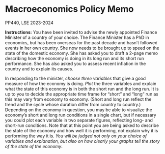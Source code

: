 # Macroeconomics Policy Memo


PP440, LSE 2023-2024


**Instructions:** You have been invited to advise the newly appointed Finance Minister of a country of your
choice. The Finance Minister has a PhD in economics, but has been overseas for the past
decade and hasn’t followed events in her own country. She now needs to be brought up to
speed on the state of the domestic economy. She has asked you to draft a 2-page memo
describing how the economy is doing in its long run and its short run performance. She has also asked you to assess recent inflation in the country and to explain its causes.


In responding to the minister, _choose three variables_ that give a good measure of how the
economy is doing. _Plot_ the three variables and explain what the state of this economy is in
both the short run and the long run. It is up to you to decide the appropriate time frame for
“short” and “long” run as this may vary from economy to economy. (Short and long run
reflect the trend and the cycle whose duration differ from country to country.) Depending
on the economy in question, you may be able to visualize the economy’s short and long run
conditions in a single chart, but if necessary you could plot each variable in two separate
figures, reflecting long- and short-run conditions. Note that at this point you are being asked
to describe the state of the economy and how well it is performing, not explain why it is
performing the way it is. _You will be judged not only on your choice of variables and
explanation, but also on how clearly your graphs tell the story of the state of the economy_.
